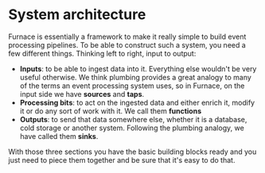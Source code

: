 # System architecture

Furnace is essentially a framework to make it really simple to build event processing pipelines. To be able to construct such a system, you need a few different things. Thinking left to right, input to output:

- **Inputs**: to be able to ingest data into it. Everything else wouldn't be very useful otherwise. We think plumbing provides a great analogy to many of the terms an event processing system uses, so in Furnace, on the input side we have **sources** and **taps**.
- **Processing bits**: to act on the ingested data and either enrich it, modify it or do any sort of work with it. We call them **functions**
- **Outputs**: to send that data somewhere else, whether it is a database, cold storage or another system. Following the plumbing analogy, we have called them **sinks**.

With those three sections you have the basic building blocks ready and you just need to piece them together and be sure that it's easy to do that.
